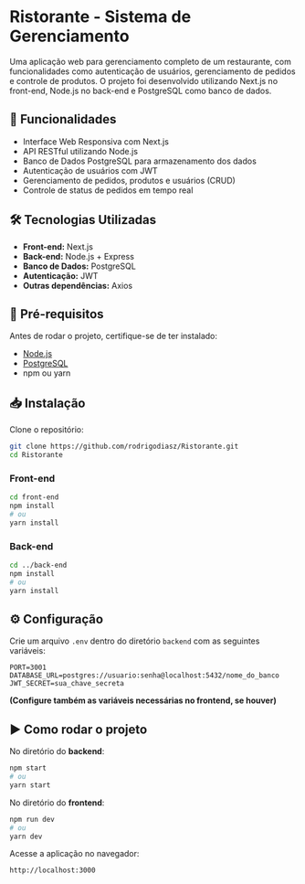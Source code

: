 
# Ristorante - Sistema de Gerenciamento

Uma aplicação web para gerenciamento completo de um restaurante, com funcionalidades como autenticação de usuários, gerenciamento de pedidos e controle de produtos. O projeto foi desenvolvido utilizando Next.js no front-end, Node.js no back-end e PostgreSQL como banco de dados.

## 🚀 Funcionalidades

- Interface Web Responsiva com Next.js
- API RESTful utilizando Node.js
- Banco de Dados PostgreSQL para armazenamento dos dados
- Autenticação de usuários com JWT
- Gerenciamento de pedidos, produtos e usuários (CRUD)
- Controle de status de pedidos em tempo real

## 🛠️ Tecnologias Utilizadas

- **Front-end:** Next.js
- **Back-end:** Node.js + Express
- **Banco de Dados:** PostgreSQL
- **Autenticação:** JWT 
- **Outras dependências:** Axios

## 📄 Pré-requisitos

Antes de rodar o projeto, certifique-se de ter instalado:

- [Node.js](https://nodejs.org/)
- [PostgreSQL](https://www.postgresql.org/)
- npm ou yarn

## 📥 Instalação

Clone o repositório:

```bash
git clone https://github.com/rodrigodiasz/Ristorante.git
cd Ristorante
```

### Front-end

```bash
cd front-end
npm install
# ou
yarn install
```

### Back-end

```bash
cd ../back-end
npm install
# ou
yarn install
```

## ⚙️ Configuração

Crie um arquivo `.env` dentro do diretório `backend` com as seguintes variáveis:

```
PORT=3001
DATABASE_URL=postgres://usuario:senha@localhost:5432/nome_do_banco
JWT_SECRET=sua_chave_secreta
```

**(Configure também as variáveis necessárias no frontend, se houver)**

## ▶️ Como rodar o projeto

No diretório do **backend**:

```bash
npm start
# ou
yarn start
```

No diretório do **frontend**:

```bash
npm run dev
# ou
yarn dev
```

Acesse a aplicação no navegador:

```
http://localhost:3000
```
